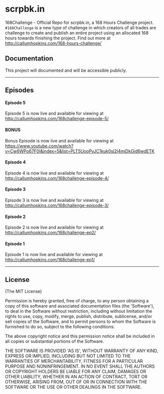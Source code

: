 # scrpbk.in

168Challenge - Official Repo for scrpbk.in, a 168 Hours Challenge project. `#168Challenge` is a new type of challenge in which creators of all trades are challenge to create and publish an entire project using an allocated 168 hours towards finishing the project. Find out more at http://callumhopkins.com/168-hours-challenge/

## Documentation

This project will documented and will be accessible publicly.

----

## Episodes

#### Episode 5
Episode 5 is now live and available for viewing at http://callumhopkins.com/168challenge-episode-5/

#### BONUS
Bonus Episode is now live and available for viewing at https://www.youtube.com/watch?v=Cw6WPo67F0I&index=5&list=PLT5UooPvJC1kuk0si2l4mjDkGid6wdETK

#### Episode 4
Episode 4 is now live and available for viewing at http://callumhopkins.com/168challenge-episode-4/

#### Episode 3
Episode 3 is now live and available for viewing at http://callumhopkins.com/168challenge-episode-3/

#### Episode 2
Episode 2 is now live and available for viewing at http://callumhopkins.com/168challenge-ep2/

#### Episode 1
Episode 1 is now live and available for viewing at http://callumhopkins.com/168challenge-ep1/

----

## License
(The MIT License)

Permission is hereby granted, free of charge, to any person obtaining
a copy of this software and associated documentation files (the
'Software'), to deal in the Software without restriction, including
without limitation the rights to use, copy, modify, merge, publish,
distribute, sublicense, and/or sell copies of the Software, and to
permit persons to whom the Software is furnished to do so, subject to
the following conditions:

The above copyright notice and this permission notice shall be
included in all copies or substantial portions of the Software.

THE SOFTWARE IS PROVIDED 'AS IS', WITHOUT WARRANTY OF ANY KIND,
EXPRESS OR IMPLIED, INCLUDING BUT NOT LIMITED TO THE WARRANTIES OF
MERCHANTABILITY, FITNESS FOR A PARTICULAR PURPOSE AND NONINFRINGEMENT.
IN NO EVENT SHALL THE AUTHORS OR COPYRIGHT HOLDERS BE LIABLE FOR ANY
CLAIM, DAMAGES OR OTHER LIABILITY, WHETHER IN AN ACTION OF CONTRACT,
TORT OR OTHERWISE, ARISING FROM, OUT OF OR IN CONNECTION WITH THE
SOFTWARE OR THE USE OR OTHER DEALINGS IN THE SOFTWARE.
